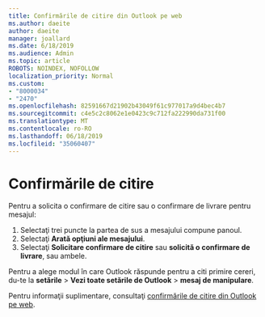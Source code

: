 ```yaml
---
title: Confirmările de citire din Outlook pe web
ms.author: daeite
author: daeite
manager: joallard
ms.date: 6/18/2019
ms.audience: Admin
ms.topic: article
ROBOTS: NOINDEX, NOFOLLOW
localization_priority: Normal
ms.custom:
- "8000034"
- "2470"
ms.openlocfilehash: 82591667d21902b43049f61c977017a9d4bec4b7
ms.sourcegitcommit: c4e5c2c8062e1e0423c9c712fa222990da731f00
ms.translationtype: MT
ms.contentlocale: ro-RO
ms.lasthandoff: 06/18/2019
ms.locfileid: "35060407"
---
```

# <a name="read-receipts"></a>Confirmările de citire

Pentru a solicita o confirmare de citire sau o confirmare de livrare pentru mesajul:

1. Selectaţi trei puncte la partea de sus a mesajului compune panoul.
1. Selectaţi **Arată opţiuni ale mesajului**.
1. Selectaţi **Solicitare confirmare de citire** sau **solicită o confirmare de livrare**, sau ambele.

Pentru a alege modul în care Outlook răspunde pentru a citi primire cereri, du-te la **setările** > **Vezi toate setările de Outlook** > **mesaj de manipulare**.

Pentru informaţii suplimentare, consultaţi [confirmările de citire din Outlook pe web](https://support.office.com/article/e09af74d-3519-45fc-a680-37a538a92157).